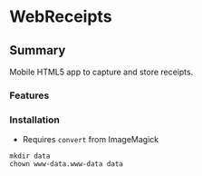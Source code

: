 # WebReceipts

## Summary

Mobile HTML5 app to capture and store receipts.

### Features

### Installation

 - Requires ```convert``` from ImageMagick

```
mkdir data
chown www-data.www-data data
```
